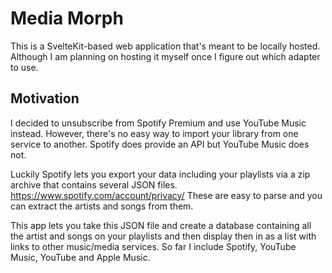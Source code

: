 # Media Morph

This is a SvelteKit-based web application that's meant to be locally hosted. Although I am planning on hosting it myself once I figure out which adapter to use.

## Motivation

I decided to unsubscribe from Spotify Premium and use YouTube Music instead. However, there's no easy way to import your library from one service to another. Spotify does provide an API but YouTube Music does not.

Luckily Spotify lets you export your data including your playlists via a zip archive that contains several JSON files. https://www.spotify.com/account/privacy/ These are easy to parse and you can extract the artists and songs from them.

This app lets you take this JSON file and create a database containing all the artist and songs on your playlists and then display then in as a list with links to other music/media services. So far I include Spotify, YouTube Music, YouTube and Apple Music.
